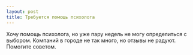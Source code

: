 ```yaml
---
layout: post 
title: Требуется помощь психолога 
--- 
```

Хочу помощь психолога, но уже пару недель не могу определиться с выбором. Компаний в городе не так много, но отзывы не радуют. Помогите советом.